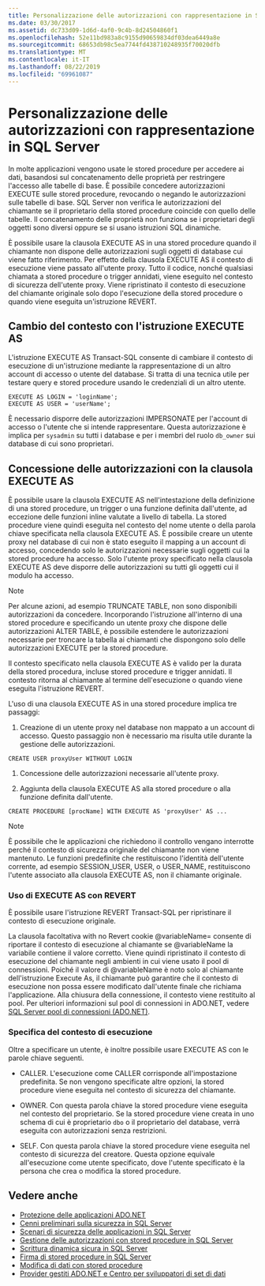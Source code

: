 ```yaml
---
title: Personalizzazione delle autorizzazioni con rappresentazione in SQL Server
ms.date: 03/30/2017
ms.assetid: dc733d09-1d6d-4af0-9c4b-8d24504860f1
ms.openlocfilehash: 52e11bd983a8c9155d90659834df03dea6449a8e
ms.sourcegitcommit: 68653db98c5ea7744fd438710248935f70020dfb
ms.translationtype: MT
ms.contentlocale: it-IT
ms.lasthandoff: 08/22/2019
ms.locfileid: "69961087"
---
```

# <a name="customizing-permissions-with-impersonation-in-sql-server"></a>Personalizzazione delle autorizzazioni con rappresentazione in SQL Server
In molte applicazioni vengono usate le stored procedure per accedere ai dati, basandosi sul concatenamento delle proprietà per restringere l'accesso alle tabelle di base. È possibile concedere autorizzazioni EXECUTE sulle stored procedure, revocando o negando le autorizzazioni sulle tabelle di base. SQL Server non verifica le autorizzazioni del chiamante se il proprietario della stored procedure coincide con quello delle tabelle. Il concatenamento delle proprietà non funziona se i proprietari degli oggetti sono diversi oppure se si usano istruzioni SQL dinamiche.  
  
 È possibile usare la clausola EXECUTE AS in una stored procedure quando il chiamante non dispone delle autorizzazioni sugli oggetti di database cui viene fatto riferimento. Per effetto della clausola EXECUTE AS il contesto di esecuzione viene passato all'utente proxy. Tutto il codice, nonché qualsiasi chiamata a stored procedure o trigger annidati, viene eseguito nel contesto di sicurezza dell'utente proxy. Viene ripristinato il contesto di esecuzione del chiamante originale solo dopo l'esecuzione della stored procedure o quando viene eseguita un'istruzione REVERT.  
  
## <a name="context-switching-with-the-execute-as-statement"></a>Cambio del contesto con l'istruzione EXECUTE AS  
 L'istruzione EXECUTE AS Transact-SQL consente di cambiare il contesto di esecuzione di un'istruzione mediante la rappresentazione di un altro account di accesso o utente del database. Si tratta di una tecnica utile per testare query e stored procedure usando le credenziali di un altro utente.  
  
```  
EXECUTE AS LOGIN = 'loginName';  
EXECUTE AS USER = 'userName';  
```  
  
 È necessario disporre delle autorizzazioni IMPERSONATE per l'account di accesso o l'utente che si intende rappresentare. Questa autorizzazione è implica per `sysadmin` su tutti i database e per i membri del ruolo `db_owner` sui database di cui sono proprietari.  
  
## <a name="granting-permissions-with-the-execute-as-clause"></a>Concessione delle autorizzazioni con la clausola EXECUTE AS  
 È possibile usare la clausola EXECUTE AS nell'intestazione della definizione di una stored procedure, un trigger o una funzione definita dall'utente, ad eccezione delle funzioni inline valutate a livello di tabella. La stored procedure viene quindi eseguita nel contesto del nome utente o della parola chiave specificata nella clausola EXECUTE AS. È possibile creare un utente proxy nel database di cui non è stato eseguito il mapping a un account di accesso, concedendo solo le autorizzazioni necessarie sugli oggetti cui la stored procedure ha accesso. Solo l'utente proxy specificato nella clausola EXECUTE AS deve disporre delle autorizzazioni su tutti gli oggetti cui il modulo ha accesso.  
  
> [!NOTE]
> Per alcune azioni, ad esempio TRUNCATE TABLE, non sono disponibili autorizzazioni da concedere. Incorporando l'istruzione all'interno di una stored procedure e specificando un utente proxy che dispone delle autorizzazioni ALTER TABLE, è possibile estendere le autorizzazioni necessarie per troncare la tabella ai chiamanti che dispongono solo delle autorizzazioni EXECUTE per la stored procedure.  
  
 Il contesto specificato nella clausola EXECUTE AS è valido per la durata della stored procedura, incluse stored procedure e trigger annidati. Il contesto ritorna al chiamante al termine dell'esecuzione o quando viene eseguita l'istruzione REVERT.  
  
 L'uso di una clausola EXECUTE AS in una stored procedure implica tre passaggi:  
  
1. Creazione di un utente proxy nel database non mappato a un account di accesso. Questo passaggio non è necessario ma risulta utile durante la gestione delle autorizzazioni.  
  
```  
CREATE USER proxyUser WITHOUT LOGIN  
```  
  
1. Concessione delle autorizzazioni necessarie all'utente proxy.  
  
2. Aggiunta della clausola EXECUTE AS alla stored procedure o alla funzione definita dall'utente.  
  
```  
CREATE PROCEDURE [procName] WITH EXECUTE AS 'proxyUser' AS ...  
```  
  
> [!NOTE]
> È possibile che le applicazioni che richiedono il controllo vengano interrotte perché il contesto di sicurezza originale del chiamante non viene mantenuto. Le funzioni predefinite che restituiscono l'identità dell'utente corrente, ad esempio SESSION_USER, USER, o USER_NAME, restituiscono l'utente associato alla clausola EXECUTE AS, non il chiamante originale.  
  
### <a name="using-execute-as-with-revert"></a>Uso di EXECUTE AS con REVERT  
 È possibile usare l'istruzione REVERT Transact-SQL per ripristinare il contesto di esecuzione originale.  
  
 La clausola facoltativa with no Revert cookie @variableName= consente di riportare il contesto di esecuzione al chiamante se @variableName la variabile contiene il valore corretto. Viene quindi ripristinato il contesto di esecuzione del chiamante negli ambienti in cui viene usato il pool di connessioni. Poiché il valore di @variableName è noto solo al chiamante dell'istruzione Execute As, il chiamante può garantire che il contesto di esecuzione non possa essere modificato dall'utente finale che richiama l'applicazione. Alla chiusura della connessione, il contesto viene restituito al pool. Per ulteriori informazioni sul pool di connessioni in ADO.NET, vedere [SQL Server pool di connessioni (ADO.NET)](../../../../../docs/framework/data/adonet/sql-server-connection-pooling.md).  
  
### <a name="specifying-the-execution-context"></a>Specifica del contesto di esecuzione  
 Oltre a specificare un utente, è inoltre possibile usare EXECUTE AS con le parole chiave seguenti.  
  
- CALLER. L'esecuzione come CALLER corrisponde all'impostazione predefinita. Se non vengono specificate altre opzioni, la stored procedure viene eseguita nel contesto di sicurezza del chiamante.  
  
- OWNER. Con questa parola chiave la stored procedure viene eseguita nel contesto del proprietario. Se la stored procedure viene creata in uno schema di cui è proprietario `dbo` o il proprietario del database, verrà eseguita con autorizzazioni senza restrizioni.  
  
- SELF. Con questa parola chiave la stored procedure viene eseguita nel contesto di sicurezza del creatore. Questa opzione equivale all'esecuzione come utente specificato, dove l'utente specificato è la persona che crea o modifica la stored procedure.  
  
## <a name="see-also"></a>Vedere anche

- [Protezione delle applicazioni ADO.NET](../../../../../docs/framework/data/adonet/securing-ado-net-applications.md)
- [Cenni preliminari sulla sicurezza in SQL Server](../../../../../docs/framework/data/adonet/sql/overview-of-sql-server-security.md)
- [Scenari di sicurezza delle applicazioni in SQL Server](../../../../../docs/framework/data/adonet/sql/application-security-scenarios-in-sql-server.md)
- [Gestione delle autorizzazioni con stored procedure in SQL Server](../../../../../docs/framework/data/adonet/sql/managing-permissions-with-stored-procedures-in-sql-server.md)
- [Scrittura dinamica sicura in SQL Server](../../../../../docs/framework/data/adonet/sql/writing-secure-dynamic-sql-in-sql-server.md)
- [Firma di stored procedure in SQL Server](../../../../../docs/framework/data/adonet/sql/signing-stored-procedures-in-sql-server.md)
- [Modifica di dati con stored procedure](../../../../../docs/framework/data/adonet/modifying-data-with-stored-procedures.md)
- [Provider gestiti ADO.NET e Centro per sviluppatori di set di dati](https://go.microsoft.com/fwlink/?LinkId=217917)
